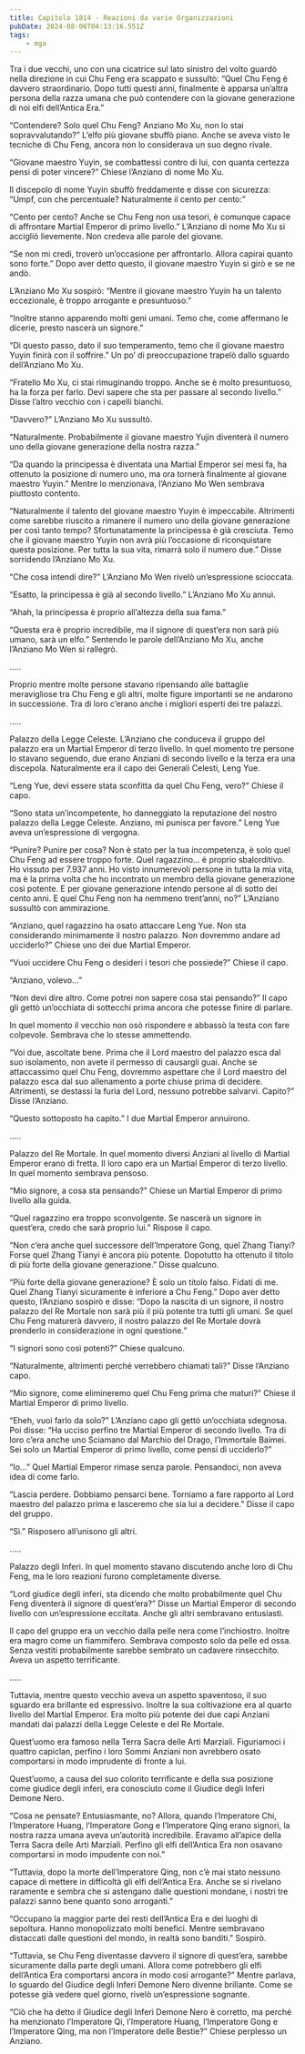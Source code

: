 ```yaml
---
title: Capitolo 1814 - Reazioni da varie Organizzazioni
pubDate: 2024-08-06T04:13:16.551Z
tags:
    - mga
---
```



Tra i due vecchi, uno con una cicatrice sul lato sinistro del volto guardò nella direzione in cui Chu Feng era scappato e sussultò: “Quel Chu Feng è davvero straordinario. Dopo tutti questi anni, finalmente è apparsa un’altra persona della razza umana che può contendere con la giovane generazione di noi elfi dell’Antica Era.”


“Contendere? Solo quel Chu Feng? Anziano Mo Xu, non lo stai sopravvalutando?” L’elfo più giovane sbuffò piano. Anche se aveva visto le tecniche di Chu Feng, ancora non lo considerava un suo degno rivale.

“Giovane maestro Yuyin, se combattessi contro di lui, con quanta certezza pensi di poter vincere?” Chiese l’Anziano di nome Mo Xu.


Il discepolo di nome Yuyin sbuffò freddamente e disse con sicurezza: “Umpf, con che percentuale? Naturalmente il cento per cento:”


“Cento per cento? Anche se Chu Feng non usa tesori, è comunque capace di affrontare Martial Emperor di primo livello.” L’Anziano di nome Mo Xu si accigliò lievemente. Non credeva alle parole del giovane.

“Se non mi credi, troverò un’occasione per affrontarlo. Allora capirai quanto sono forte.” Dopo aver detto questo, il giovane maestro Yuyin si girò e se ne andò.


L’Anziano Mo Xu sospirò: “Mentre il giovane maestro Yuyin ha un talento eccezionale, è troppo arrogante e presuntuoso.”


“Inoltre stanno apparendo molti geni umani. Temo che, come affermano le dicerie, presto nascerà un signore.”

“Di questo passo, dato il suo temperamento, temo che il giovane maestro Yuyin finirà con il soffrire.” Un po’ di preoccupazione trapelò dallo sguardo dell’Anziano Mo Xu.


“Fratello Mo Xu, ci stai rimuginando troppo. Anche se è molto presuntuoso, ha la forza per farlo. Devi sapere che sta per passare al secondo livello.” Disse l’altro vecchio con i capelli bianchi.


“Davvero?” L’Anziano Mo Xu sussultò.

“Naturalmente. Probabilmente il giovane maestro Yujin diventerà il numero uno della giovane generazione della nostra razza.”

“Da quando la principessa è diventata una Martial Emperor sei mesi fa, ha ottenuto la posizione di numero uno, ma ora tornerà finalmente al giovane maestro Yuyin.” Mentre lo menzionava, l’Anziano Mo Wen sembrava piuttosto contento.

“Naturalmente il talento del giovane maestro Yuyin è impeccabile. Altrimenti come sarebbe riuscito a rimanere il numero uno della giovane generazione per così tanto tempo? Sfortunatamente la principessa è già cresciuta. Temo che il giovane maestro Yuyin non avrà più l’occasione di riconquistare questa posizione. Per tutta la sua vita, rimarrà solo il numero due.” Disse sorridendo l’Anziano Mo Xu.


“Che cosa intendi dire?” L’Anziano Mo Wen rivelò un’espressione scioccata.

“Esatto, la principessa è già al secondo livello.” L’Anziano Mo Xu annuì.

“Ahah, la principessa è proprio all’altezza della sua fama.”


“Questa era è proprio incredibile, ma il signore di quest’era non sarà più umano, sarà un elfo.” Sentendo le parole dell’Anziano Mo Xu, anche l’Anziano Mo Wen si rallegrò.


…..


Proprio mentre molte persone stavano ripensando alle battaglie meravigliose tra Chu Feng e gli altri, molte figure importanti se ne andarono in successione. Tra di loro c’erano anche i migliori esperti dei tre palazzi.


…..


Palazzo della Legge Celeste. L’Anziano che conduceva il gruppo del palazzo era un Martial Emperor di terzo livello. In quel momento tre persone lo stavano seguendo, due erano Anziani di secondo livello e la terza era una discepola. Naturalmente era il capo dei Generali Celesti, Leng Yue.

“Leng Yue, devi essere stata sconfitta da quel Chu Feng, vero?” Chiese il capo.

“Sono stata un’incompetente, ho danneggiato la reputazione del nostro palazzo della Legge Celeste. Anziano, mi punisca per favore.” Leng Yue aveva un’espressione di vergogna.

“Punire? Punire per cosa? Non è stato per la tua incompetenza, è solo quel Chu Feng ad essere troppo forte. Quel ragazzino… è proprio sbalorditivo. Ho vissuto per 7.937 anni. Ho visto innumerevoli persone in tutta la mia vita, ma è la prima volta che ho incontrato un membro della giovane generazione così potente. E per giovane generazione intendo persone al di sotto dei cento anni. E quel Chu Feng non ha nemmeno trent’anni, no?” L’Anziano sussultò con ammirazione.

“Anziano, quel ragazzino ha osato attaccare Leng Yue. Non sta considerando minimamente il nostro palazzo. Non dovremmo andare ad ucciderlo?” Chiese uno dei due Martial Emperor.


“Vuoi uccidere Chu Feng o desideri i tesori che possiede?” Chiese il capo.


“Anziano, volevo…”


“Non devi dire altro. Come potrei non sapere cosa stai pensando?” Il capo gli gettò un’occhiata di sottecchi prima ancora che potesse finire di parlare.


In quel momento il vecchio non osò rispondere e abbassò la testa con fare colpevole. Sembrava che lo stesse ammettendo.

“Voi due, ascoltate bene. Prima che il Lord maestro del palazzo esca dal suo isolamento, non avete il permesso di causargli guai. Anche se attaccassimo quel Chu Feng, dovremmo aspettare che il Lord maestro del palazzo esca dal suo allenamento a porte chiuse prima di decidere. Altrimenti, se destassi la furia del Lord, nessuno potrebbe salvarvi. Capito?” Disse l’Anziano.


“Questo sottoposto ha capito.” I due Martial Emperor annuirono.


…..

Palazzo del Re Mortale. In quel momento diversi Anziani al livello di Martial Emperor erano di fretta. Il loro capo era un Martial Emperor di terzo livello. In quel momento sembrava pensoso.

“Mio signore, a cosa sta pensando?” Chiese un Martial Emperor di primo livello alla guida.


“Quel ragazzino era troppo sconvolgente. Se nascerà un signore in quest’era, credo che sarà proprio lui.” Rispose il capo.


“Non c’era anche quel successore dell’Imperatore Gong, quel Zhang Tianyi? Forse quel Zhang Tianyi è ancora più potente. Dopotutto ha ottenuto il titolo di più forte della giovane generazione.” Disse qualcuno.

“Più forte della giovane generazione? È solo un titolo falso. Fidati di me. Quel Zhang Tianyi sicuramente è inferiore a Chu Feng.” Dopo aver detto questo, l’Anziano sospirò e disse: “Dopo la nascita di un signore, il nostro palazzo del Re Mortale non sarà più il più potente tra tutti gli umani. Se quel Chu Feng maturerà davvero, il nostro palazzo del Re Mortale dovrà prenderlo in considerazione in ogni questione.”


“I signori sono così potenti?” Chiese qualcuno.

“Naturalmente, altrimenti perché verrebbero chiamati tali?” Disse l’Anziano capo.


“Mio signore, come elimineremo quel Chu Feng prima che maturi?” Chiese il Martial Emperor di primo livello.

“Eheh, vuoi farlo da solo?” L’Anziano capo gli gettò un’occhiata sdegnosa. Poi disse: “Ha ucciso perfino tre Martial Emperor di secondo livello. Tra di loro c’era anche uno Sciamano dal Marchio del Drago, l’Immortale Baimei. Sei solo un Martial Emperor di primo livello, come pensi di ucciderlo?”


“Io…” Quel Martial Emperor rimase senza parole. Pensandoci, non aveva idea di come farlo.


“Lascia perdere. Dobbiamo pensarci bene. Torniamo a fare rapporto al Lord maestro del palazzo prima e lasceremo che sia lui a decidere.” Disse il capo del gruppo.

“Sì.” Risposero all’unisono gli altri.


…..


Palazzo degli Inferi. In quel momento stavano discutendo anche loro di Chu Feng, ma le loro reazioni furono completamente diverse.

“Lord giudice degli inferi, sta dicendo che molto probabilmente quel Chu Feng diventerà il signore di quest’era?” Disse un Martial Emperor di secondo livello con un’espressione eccitata. Anche gli altri sembravano entusiasti.


Il capo del gruppo era un vecchio dalla pelle nera come l’inchiostro. Inoltre era magro come un fiammifero. Sembrava composto solo da pelle ed ossa. Senza vestiti probabilmente sarebbe sembrato un cadavere rinsecchito. Aveva un aspetto terrificante.


…..


Tuttavia, mentre questo vecchio aveva un aspetto spaventoso, il suo sguardo era brillante ed espressivo. Inoltre la sua coltivazione era al quarto livello del Martial Emperor. Era molto più potente dei due capi Anziani mandati dai palazzi della Legge Celeste e del Re Mortale.


Quest’uomo era famoso nella Terra Sacra delle Arti Marziali. Figuriamoci i quattro capiclan, perfino i loro Sommi Anziani non avrebbero osato comportarsi in modo imprudente di fronte a lui.


Quest’uomo, a causa del suo colorito terrificante e della sua posizione come giudice degli inferi, era conosciuto come il Giudice degli Inferi Demone Nero.


“Cosa ne pensate? Entusiasmante, no? Allora, quando l’Imperatore Chi, l’Imperatore Huang, l’Imperatore Gong e l’Imperatore Qing erano signori, la nostra razza umana aveva un’autorità incredibile. Eravamo all’apice della Terra Sacra delle Arti Marziali. Perfino gli elfi dell’Antica Era non osavano comportarsi in modo impudente con noi.”

“Tuttavia, dopo la morte dell’Imperatore Qing, non c’è mai stato nessuno capace di mettere in difficoltà gli elfi dell’Antica Era. Anche se si rivelano raramente e sembra che si astengano dalle questioni mondane, i nostri tre palazzi sanno bene quanto sono arroganti.”


“Occupano la maggior parte dei resti dell’Antica Era e dei luoghi di sepoltura. Hanno monopolizzato molti benefici. Mentre sembravano distaccati dalle questioni del mondo, in realtà sono banditi.” Sospirò.


“Tuttavia, se Chu Feng diventasse davvero il signore di quest’era, sarebbe sicuramente dalla parte degli umani. Allora come potrebbero gli elfi dell’Antica Era comportarsi ancora in modo così arrogante?” Mentre parlava, lo sguardo del Giudice degli Inferi Demone Nero divenne brillante. Come se potesse già vedere quel giorno, rivelò un’espressione sognante.


“Ciò che ha detto il Giudice degli Inferi Demone Nero è corretto, ma perché ha menzionato l’Imperatore Qi, l’Imperatore Huang, l’Imperatore Gong e l’Imperatore Qing, ma non l’Imperatore delle Bestie?” Chiese perplesso un Anziano.



